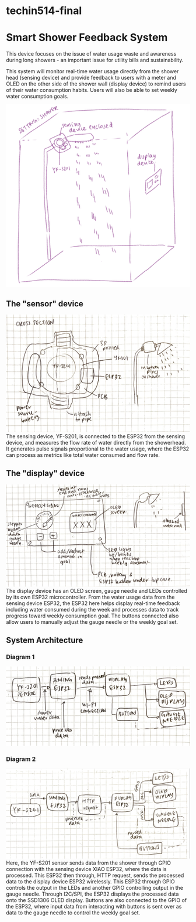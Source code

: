 # techin514-final
# Smart Shower Feedback System

This device focuses on the issue of water usage waste and awareness during long showers - an important issue for utility bills and sustainability.

This system will monitor real-time water usage directly from the shower head (sensing device) and provide feedback to users with a meter and OLED on the other side of the shower wall (display device) to remind users of their water consumption habits. Users will also be able to set weekly water consumption goals.

![image](https://github.com/marjyang/techin514-final/blob/main/images/General%20sketch.png)

## The "sensor" device
![image](https://github.com/marjyang/techin514-final/blob/main/images/sensing_device.JPG)
The sensing device, YF-S201, is connected to the ESP32 from the sensing device, and measures the flow rate of water directly from the showerhead. It generates pulse signals proportional to the water usage, where the ESP32 can process as metrics like total water consumed and flow rate. 

## The "display" device
![image](https://github.com/marjyang/techin514-final/blob/main/images/display_device.JPG)
The display device has an OLED screen, gauge needle and LEDs controlled by its own ESP32 microcontroller. From the water usage data from the sensing device ESP32, the ESP32 here helps display real-time feedback including water consumed during the week and processes data to track progress toward weekly consumption goal. The buttons connected also allow users to manually adjust the gauge needle or the weekly goal set.

## System Architecture
### Diagram 1
![image](https://github.com/marjyang/techin514-final/blob/main/images/diagram1.JPG)

### Diagram 2
![image](https://github.com/marjyang/techin514-final/blob/main/images/diagram2.JPG)
Here, the YF-S201 sensor sends data from the shower through GPIO connection with the sensing device XIAO ESP32, where the data is processed. This ESP32 then through, HTTP request, sends the processed data to the display device ESP32 wirelessly. This ESP32 through GPIO controls the output in the LEDs and another GPIO controlling output in the gauge needle. Through I2C/SPI, the ESP32 displays the processed data onto the SSD1306 OLED display. Buttons are also connected to the GPIO of the ESP32, where input data from interacting with buttons is sent over as data to the gauge needle to control the weekly goal set.
